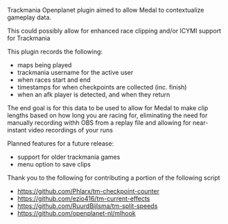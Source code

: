 Trackmania Openplanet plugin aimed to allow Medal to contextualize gameplay data.

This could possibly allow for enhanced race clipping and/or ICYMI support for Trackmania

This plugin records the following:
- maps being played
- trackmania username for the active user
- when races start and end
- timestamps for when checkpoints are collected (inc. finish)
- when an afk player is detected, and when they return

The end goal is for this data to be used to allow for Medal to make clip lengths based on how long you are racing for, eliminating the need for manually recording withh OBS from a replay file and allowing for near-instant video recordings of your runs

Planned features for a future release:
- support for older trackmania games
- menu option to save clips

Thank you to the following for contributing a portion of the following script
- https://github.com/Phlarx/tm-checkpoint-counter
- https://github.com/ezio416/tm-current-effects
- https://github.com/RuurdBijlsma/tm-split-speeds
- https://github.com/openplanet-nl/mlhook
